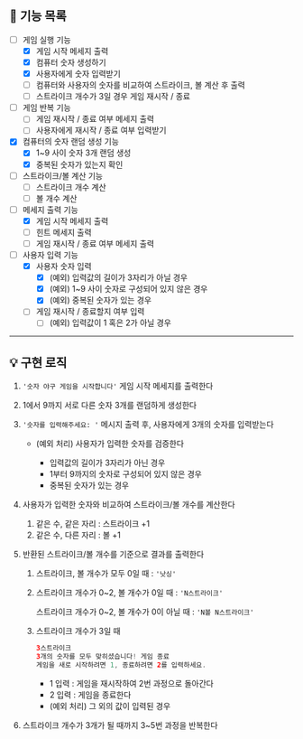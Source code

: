 ## 🚀 기능 목록

- [ ]  게임 실행 기능
    - [x]  게임 시작 메세지 출력
    - [x]  컴퓨터 숫자 생성하기
    - [x]  사용자에게 숫자 입력받기
    - [ ]  컴퓨터와 사용자의 숫자를 비교하여 스트라이크, 볼 계산 후 출력
    - [ ]  스트라이크 개수가 3일 경우 게임 재시작 / 종료
- [ ]  게임 반복 기능
    - [ ]  게임 재시작 / 종료 여부 메세지 출력
    - [ ]  사용자에게 재시작 / 종료 여부 입력받기
- [x]  컴퓨터의 숫자 랜덤 생성 기능
    - [x]  1~9 사이 숫자 3개 랜덤 생성
    - [x]  중복된 숫자가 있는지 확인
- [ ]  스트라이크/볼 계산 기능
    - [ ]  스트라이크 개수 계산
    - [ ]  볼 개수 계산
- [ ]  메세지 출력 기능
    - [x]  게임 시작 메세지 출력
    - [ ]  힌트 메세지 출력
    - [ ]  게임 재시작 / 종료 여부 메세지 출력
- [ ]  사용자 입력 기능
    - [x]  사용자 숫자 입력
        - [x]  (예외) 입력값의 길이가 3자리가 아닐 경우
        - [x]  (예외) 1~9 사이 숫자로 구성되어 있지 않은 경우
        - [x]  (예외) 중복된 숫자가 있는 경우
    - [ ]  게임 재시작 / 종료할지 여부 입력
        - [ ]  (예외) 입력값이 1 혹은 2가 아닐 경우

---

## 💡 구현 로직

1. `'숫자 야구 게임을 시작합니다'` 게임 시작 메세지를 출력한다
2. 1에서 9까지 서로 다른 숫자 3개를 랜덤하게 생성한다
3. `'숫자를 입력해주세요: '`  메시지 출력 후, 사용자에게 3개의 숫자를 입력받는다

    - (예외 처리) 사용자가 입력한 숫자를 검증한다

        - 입력값의 길이가 3자리가 아닌 경우
        - 1부터 9까지의 숫자로 구성되어 있지 않은 경우
        - 중복된 숫자가 있는 경우
4. 사용자가 입력한 숫자와 비교하여 스트라이크/볼 개수를 계산한다
    1. 같은 수, 같은 자리 : 스트라이크 +1
    2. 같은 수, 다른 자리 : 볼 +1
5. 반환된 스트라이크/볼 개수를 기준으로 결과를 출력한다
    1. 스트라이크, 볼 개수가 모두 0일 때 : `'낫싱'`
    2. 스트라이크 개수가 0~2, 볼 개수가 0일 때 : `'N스트라이크'`

       스트라이크 개수가 0~2, 볼 개수가 0이 아닐 때 : `'N볼 N스트라이크'`

    3. 스트라이크 개수가 3일 때

        ```java
        3스트라이크
        3개의 숫자를 모두 맞히셨습니다! 게임 종료
        게임을 새로 시작하려면 1, 종료하려면 2를 입력하세요.
        ```

        - 1 입력 : 게임을 재시작하여 2번 과정으로 돌아간다
        - 2 입력 : 게임을 종료한다
        - (예외 처리) 그 외의 값이 입력된 경우
6. 스트라이크 개수가 3개가 될 때까지 3~5번 과정을 반복한다